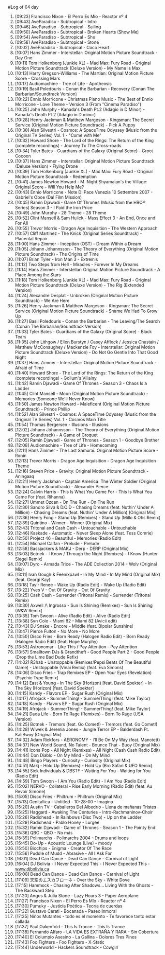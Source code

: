 #Log of 04 day

1. [09:23] Francisco Nixon - El Perro Es Mío - Reactor nº 4
1. [09:43] AveParadiso - Subtropical - Intro
1. [09:46] AveParadiso - Subtropical - Sailing
1. [09:50] AveParadiso - Subtropical - Broken Hearts (Show Me)
1. [09:54] AveParadiso - Subtropical - She
1. [09:58] AveParadiso - Subtropical - Stone
1. [10:02] AveParadiso - Subtropical - Coco Heart
1. [10:07] Hans Zimmer - Interstellar: Original Motion Picture Soundtrack - Day One
1. [10:11] Tom Holkenborg (Junkie XL) - Mad Max: Fury Road - Original Motion Picture Soundtrack (Deluxe Version) - My Name Is Max
1. [10:13] Harry Gregson-Williams - The Martian: Original Motion Picture Score - Crossing Mars
1. [10:17] Audiomachine - Tree of Life - Apotheosis
1. [10:19] Basil Poledouris - Conan the Barbarian - Recovery (Conan The Barbarian/Soundtrack Version)
1. [10:22] Ennio Morricone - Christmas Piano Music - The Best of Ennio Morricone - Love Theme - Version 3 (From "Cinema Paradiso")
1. [10:25] John Murphy - Kanada's Death Pt.2 (Adagio in D Minor) - Kanada's Death Pt.2 (Adagio in D minor)
1. [10:28] Henry Jackman & Matthew Margeson - Kingsman: The Secret Service (Original Motion Picture Soundtrack) - Pick A Puppy
1. [10:30] Alan Silvestri - Cosmos: A SpaceTime Odyssey (Music from the Original TV Series) Vol. 1 - "Come with Me"
1. [10:32] Howard Shore - The Lord of the Rings: The Return of the King (complete recordings) - Journey To The Cross-roads
1. [10:34] Tyler Bates - Guardians of the Galaxy (Original Score) - Groot Cocoon
1. [10:37] Hans Zimmer - Interstellar: Original Motion Picture Soundtrack (Deluxe Version) - Flying Drone
1. [10:39] Tom Holkenborg (Junkie XL) - Mad Max: Fury Road - Original Motion Picture Soundtrack - Redemption
1. [10:41] James Newton Howard - M. Night Shyamalan's the Village: Original Score - Will You Help Me?
1. [10:43] Ennio Morricone - Note Di Pace Venezia 10 Settembre 2007 - Gabriel's Oboe (Dal Film Mission)
1. [10:45] Ramin Djawadi - Game Of Thrones (Music from the HBO® Series) Season 3 - I Paid the Iron Price
1. [10:49] John Murphy - 28 Theme - 28 Theme
1. [10:52] Clint Mansell & Sam Hulick - Mass Effect 3 - An End, Once and For All
1. [10:55] Trevor Morris - Dragon Age Inquisition - The Western Approach
1. [10:57] Cliff Martinez - The Knick (Original Series Soundtrack) - Placental Repair
1. [11:00] Hans Zimmer - Inception (OST) - Dream Within a Dream
1. [11:05] Jóhann Jóhannsson - The Theory of Everything (Original Motion Picture Soundtrack) - The Origins of Time
1. [11:07] Brian Tyler - Iron Man 3 - Extremis
1. [11:12] Two Steps from Hell - Miracles - Forever In My Dreams
1. [11:14] Hans Zimmer - Interstellar: Original Motion Picture Soundtrack - A Place Among the Stars
1. [11:18] Tom Holkenborg (Junkie XL) - Mad Max: Fury Road - Original Motion Picture Soundtrack (Deluxe Version) - The Rig (Extended Version)
1. [11:24] Alexandre Desplat - Unbroken (Original Motion Picture Soundtrack) - We Are Here
1. [11:26] Henry Jackman & Matthew Margeson - Kingsman: The Secret Service (Original Motion Picture Soundtrack) - Shame We Had To Grow Up
1. [11:27] Basil Poledouris - Conan the Barbarian - The Leaving/The Search (Conan The Barbarian/Soundtrack Version)
1. [11:33] Tyler Bates - Guardians of the Galaxy (Original Score) - Black Tears
1. [11:35] John Lithgow / Ellen Burstyn / Casey Affleck / Jessica Chastain / Matthew McConaughey / Mackenzie Foy - Interstellar: Original Motion Picture Soundtrack (Deluxe Version) - Do Not Go Gentle Into That Good Night
1. [11:37] Hans Zimmer - Interstellar: Original Motion Picture Soundtrack - Afraid of Time
1. [11:40] Howard Shore - The Lord of the Rings: The Return of the King (complete recordings) - Gollum's Villainy
1. [11:42] Ramin Djawadi - Game Of Thrones - Season 3 - Chaos Is a Ladder
1. [11:45] Clint Mansell - Moon (Original Motion Picture Soundtrack) - Memories (Someone We'll Never Know)
1. [11:50] James Newton Howard - Maleficent (Original Motion Picture Soundtrack) - Prince Phillip
1. [11:52] Alan Silvestri - Cosmos: A SpaceTime Odyssey (Music from the Original TV Series) Vol. 1 - Cosmos Main Title
1. [11:54] Thomas Bergersen - Illusions - Illusions
1. [12:02] Jóhann Jóhannsson - The Theory of Everything (Original Motion Picture Soundtrack) - A Game of Croquet
1. [12:05] Ramin Djawadi - Game of Thrones - Season 1 - Goodbye Brother
1. [12:08] Audiomachine - Tree of Life - Homecoming
1. [12:11] Hans Zimmer - The Last Samurai: Original Motion Picture Score - Ronin
1. [12:13] Trevor Morris - Dragon Age Inquisition - Dragon Age Inquisition Theme
1. [12:16] Steven Price - Gravity: Original Motion Picture Soundtrack - Aningaaq
1. [12:21] Henry Jackman - Captain America: The Winter Soldier (Original Motion Picture Soundtrack) - Alexander Pierce
1. [12:24] Calvin Harris - This Is What You Came For - This Is What You Came For (feat. Rihanna)
1. [12:27] Ummet Ozcan - On The Run - On The Run
1. [12:30] Sandro Silva & D.O.D - Chasing Dreams (feat. Nuthin' Under A Million) - Chasing Dreams (feat. Nuthin' Under A Million) [Original Mix]
1. [12:36] Henry Fong - Stand Up (Remixes) - Stand Up (Millo & Otis Remix)
1. [12:39] Quintino - Winner - Winner (Original Mix)
1. [12:43] Tritonal and Cash Cash - Untouchable - Untouchable
1. [12:46] Kaskade - Automatic - Never Sleep Alone (feat. Tess Comrie)
1. [12:50] Project 46 - Beautiful - Memories (Radio Edit)
1. [12:54] Michael Calfan - Prelude - Prelude
1. [12:58] Bassjackers & MAKJ - Derp - DERP (Original Mix)
1. [13:03] Botnek - I Know / Through the Night (Remixes) - I Know (Hunter Siegel Remix)
1. [13:07] Dyro - Armada Trice - The ADE Collection 2014 - Wolv (Original Mix)
1. [13:11] Ivan Gough & Feenixpawl - In My Mind - In My Mind (Original Mix) (feat. Georgi Kay)
1. [13:18] Taylr Renee - Wake Up (Radio Edit) - Wake Up (Radio Edit)
1. [13:22] Yves V - Out Of Gravity - Out Of Gravity
1. [13:25] Cash Cash - Surrender (Tritonal Remix) - Surrender (Tritonal Remix)
1. [13:30] Axwell /\ Ingrosso - Sun Is Shining (Remixes) - Sun Is Shining (W&W Remix)
1. [13:35] Tom Swoon - Alive (Radio Edit) - Alive (Radio Edit)
1. [13:38] Syn Cole - Miami 82 - Miami 82 (Avicii edit)
1. [13:43] DJ Snake - Encore - Middle (feat. Bipolar Sunshine)
1. [13:47] Pierce Fulton - No More - No More
1. [13:50] Disco Fries - Born Ready (Halogen Radio Edit) - Born Ready (Halogen Radio Edit) (feat. Hope Murphy)
1. [13:53] Astronomar - Like This / Pay Attention - Pay Attention
1. [13:57] Smalltown DJs & Grandtheft - Good People Part 2 - Good People (Drop the Lime Bad Dude Refix)
1. [14:02] R3hab - Unstoppable (Remixes/Pepsi Beats Of The Beautiful Game) - Unstoppable (Vinai Remix) (feat. Eva Simons)
1. [14:06] Disco Fries - Trap Remixes EP - Open Your Eyes (Revelation) (Psychic Type Remix)
1. [14:12] East & Young - In The Sky (Horizon) [feat. David Spekter] - In The Sky (Horizon) [feat. David Spekter]
1. [14:15] Kandy - Flavors EP - Sugar Rush (Original Mix)
1. [14:17] Afrojack - SummerThing! - SummerThing! (feat. Mike Taylor)
1. [14:18] Kandy - Flavors EP - Sugar Rush (Original Mix)
1. [14:19] Afrojack - SummerThing! - SummerThing! (feat. Mike Taylor)
1. [14:21] Dada Life - Born To Rage (Remixes) - Born To Rage (USA Version)
1. [14:25] Botnek - Tremors (feat. Go Comet!) - Tremors (feat. Go Comet!)
1. [14:28] Wiwek & Jeremia Jones - Jungle Terror EP - Balderdash Ft. KaliBwoy (Original Mix)
1. [14:32] Adam Rickfors - AERONOMY - I'll Be On My Way (feat. Manotett)
1. [14:37] New World Sound, No Talent - Bounce That - Buoy (Original Mix)
1. [14:41] Icona Pop - All Night (Remixes) - All Night (Cash Cash Radio Edit)
1. [14:44] Don Diablo - On My Mind - On My Mind
1. [14:48] Bingo Players - Curiosity - Curiosity (Original Mix)
1. [14:51] Makj - Hold Up (Remixes) - Hold Up (Bro Safari & UFO Remix)
1. [14:55] Sick Individuals & DBSTF - Waiting For You - Waiting for You (Radio Edit)
1. [14:59] Tom Swoon - I Am You (Radio Edit) - I Am You (Radio Edit)
1. [15:02] NERVO - Collateral - Rise Early Morning (Radio Edit) (feat. Au Revoir Simone)
1. [15:05] Disco Fries - Philtrum - Philtrum (Original Mix)
1. [15:13] Genitallica - Untitled - 10-28-00 - Imagina
1. [15:20] Austin TV - Caballeros Del Albedrío - Llena de mañanas Tristes
1. [15:25] Haggard - Awaking The Centuries - Intro-Rachmaninov-Choir
1. [15:26] Radiohead - In Rainbows (Disc Two) - Up on the Ladder
1. [15:29] Radiohead - Pablo Honey - Lurgee
1. [15:32] Ramin Djawadi - Game of Thrones - Season 1 - The Pointy End
1. [15:36] QBO - QBO - No más
1. [15:39] Polimarchs - Polimarchs 2004 - Drums and loops
1. [15:45] Do-Up - Acoustic Lounge (Live) - moody
1. [15:50] Biochips - Enigma - Creator Of The Race
1. [15:56] Puddle of Mudd - Abrasive - All I Ask For
1. [16:01] Dead Can Dance - Dead Can Dance - Carnival of Light
1. [16:04] DJ Bolivia - I Never Expected This - I Never Expected This - www.djbolivia.ca
1. [16:08] Dead Can Dance - Dead Can Dance - Carnival of Light
1. [17:09] 天空のエスカフローネ - Over the Sky - White Dove
1. [17:15] Hammock - Chasing After Shadows... Living With the Ghosts - The Backward Step
1. [17:20] Angus & Julia Stone - Lazy Hours 3 - Paper Aeroplane
1. [17:27] Francisco Nixon - El Perro Es Mío - Reactor nº 4
1. [17:30] Pumuky - Justicia Poética - Teoría de cuerdas
1. [17:32] Gustavo Cerati - Bocanada - Paseo Inmoral
1. [17:35] Niños Mutantes - todo es el momento - Te favorece tanto estar callada
1. [17:37] Paul Oakenfold - This Is Trance - This Is Trance
1. [17:38] Fernando Alfaro - LA VIDA ES EXTRAÑA Y RARA - Sin Cobertura
1. [17:40] El Columpio Asesino - La Gallina - Dolores Tres Pinos
1. [17:43] Foo Fighters - Foo Fighters - X-Static
1. [17:44] Underworld - Hackers Soundtrack - Cowgirl
